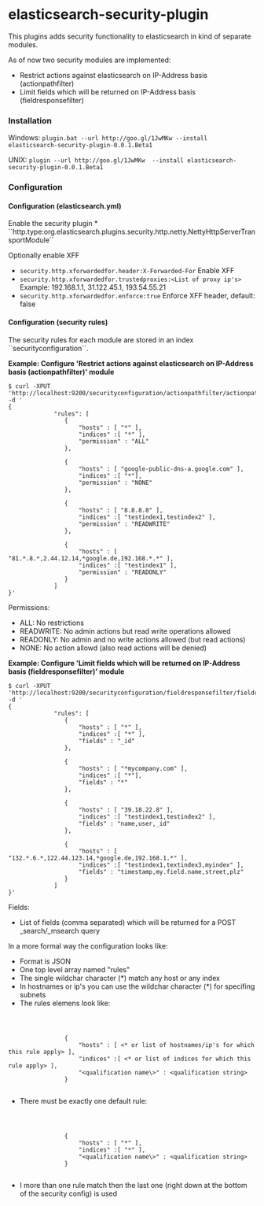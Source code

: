 elasticsearch-security-plugin
=============================
This plugins adds security functionality to elasticsearch in kind of separate modules.

As of now two security modules are implemented:
* Restrict actions against elasticsearch on IP-Address basis (actionpathfilter)
* Limit fields which will be returned on IP-Address basis (fieldresponsefilter)


<h3>Installation</h3>

Windows:
``plugin.bat --url http://goo.gl/1JwMKw --install elasticsearch-security-plugin-0.0.1.Beta1``

UNIX:
``plugin --url http://goo.gl/1JwMKw  --install elasticsearch-security-plugin-0.0.1.Beta1``



<h3>Configuration</h3>

<h4>Configuration (elasticsearch.yml)</h4>
Enable the security plugin
* ``http.type:org.elasticsearch.plugins.security.http.netty.NettyHttpServerTransportModule``

Optionally enable XFF 
* ``security.http.xforwardedfor.header:X-Forwarded-For`` Enable XFF
* ``security.http.xforwardedfor.trustedproxies:<List of proxy ip's>`` Example: 192.168.1.1, 31.122.45.1, 193.54.55.21
* ``security.http.xforwardedfor.enforce:true`` Enforce XFF header, default: false

<h4>Configuration (security rules)</h4>
The security rules for each module are stored in an index ``securityconfiguration``.

<b>Example: Configure 'Restrict actions against elasticsearch on IP-Address basis (actionpathfilter)' module</b>
<pre><code>$ curl -XPUT 'http://localhost:9200/securityconfiguration/actionpathfilter/actionpathfilter' -d '
{
			 "rules": [
			 	{
				 	"hosts" : [ "*" ],
				 	"indices" :[ "*" ],
				 	"permission" : "ALL"
			 	},
			 	
			 	{
				 	"hosts" : [ "google-public-dns-a.google.com" ],
				 	"indices" :[ "*"],
				 	"permission" : "NONE"
			 	},
			 	
			 	{
				 	"hosts" : [ "8.8.8.8" ],
				 	"indices" :[ "testindex1,testindex2" ],
				 	"permission" : "READWRITE"
			 	},
			 	
			 	{
				 	"hosts" : [ "81.*.8.*,2.44.12.14,*google.de,192.168.*.*" ],
				 	"indices" :[ "testindex1" ],
				 	"permission" : "READONLY"
			 	}
			 ]		 		 
}'</code></pre>

Permissions:
* ALL: No restrictions
* READWRITE: No admin actions but read write operations allowed
* READONLY: No admin and no write actions allowed (but read actions)
* NONE: No action allowd (also read actions will be denied)



<b>Example: Configure 'Limit fields which will be returned on IP-Address basis (fieldresponsefilter)' module</b>
<pre><code>$ curl -XPUT 'http://localhost:9200/securityconfiguration/fieldresponsefilter/fieldresponsefilter' -d '
{
			 "rules": [
			 	{
				 	"hosts" : [ "*" ],
				 	"indices" :[ "*" ],
				 	"fields" : "_id"
			 	},
			 	
			 	{
				 	"hosts" : [ "*mycompany.com" ],
				 	"indices" :[ "*"],
				 	"fields" : "*"
			 	},
			 	
			 	{
				 	"hosts" : [ "39.18.22.8" ],
				 	"indices" :[ "testindex1,testindex2" ],
				 	"fields" : "name,user,_id"
			 	},
			 	
			 	{
				 	"hosts" : [ "132.*.6.*,122.44.123.14,*google.de,192.168.1.*" ],
				 	"indices" :[ "testindex1,textindex3,myindex" ],
				 	"fields" : "timestamp,my.field.name,street,plz"
			 	}
			 ]		 		 
}'</code></pre>

Fields:
* List of fields (comma separated) which will be returned for a POST \_search/\_msearch query


In a more formal way the configuration looks like:

* Format is JSON
* One top level array named "rules"
* The single wildchar character (\*) match any host or any index
* In hostnames or ip's you can use the wildchar character (\*) for specifing subnets
* The rules elemens look like:

<pre><code>


			 	{
				 	"hosts" : [ &lt;* or list of hostnames/ip's for which this rule apply&gt; ],
				 	"indices" :[ &lt;* or list of indices for which this rule apply&gt; ],
				 	"&lt;qualification name\>" : &lt;qualification string&gt;
			 	}
			 	
</code></pre>
 
* There must be exactly one default rule:

<pre><code>


			 	{
				 	"hosts" : [ "*" ],
				 	"indices" :[ "*" ],
				 	"&lt;qualification name\>" : &lt;qualification string&gt;
			 	}
			 	
</code></pre>

* I more than one rule match then the last one (right down at the bottom of the security config) is used

